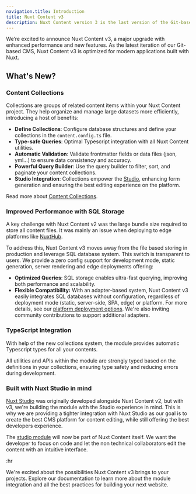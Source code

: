 ```yaml
---
navigation.title: Introduction
title: Nuxt Content v3
description: Nuxt Content version 3 is the last version of the Git-based CMS designed for Nuxt developers.
---
```


We’re excited to announce Nuxt Content v3, a major upgrade with enhanced performance and new features. As the latest iteration of our Git-based CMS, Nuxt Content v3 is optimized for modern applications built with Nuxt. 

## What's New?

### Content Collections

Collections are groups of related content items within your Nuxt Content project. They help organize and manage large datasets more efficiently, introducing a host of benefits:

- **Define Collections**: Configure database structures and define your collections in the `content.config.ts` file.
- **Type-safe Queries**: Optimal Typescript integration with all Nuxt Content utilities.
- **Automatic Validation**: Validate frontmatter fields or data files (json, yml...) to ensure data consistency and accuracy.
- **Powerful Query Builder**: Use the query builder to filter, sort, and paginate your content collections.
- **Studio Integration**: Collections empower the [Studio](https://nuxt.studio), enhancing form generation and ensuring the best editing experience on the platform.

Read more about [Content Collections](/getting-started/collections).

### Improved Performance with SQL Storage

A key challenge with Nuxt Content v2 was the large bundle size required to store all content files. It was mainly an issue when deploying to edge platforms like [NuxtHub](https://hub.nuxt.com/).

To address this, Nuxt Content v3 moves away from the file based storing in production and leverage SQL database system. This switch is transparent to users. We provide a zero config support for development mode, static generation, server rendering and edge deployments offering:

- **Optimized Queries**: SQL storage enables ultra-fast querying, improving both performance and scalability.
- **Flexible Compatibility:** With an adapter-based system, Nuxt Content v3 easily integrates SQL databases without configuration, regardless of deployment mode (static, server-side, SPA, edge) or platform. For more details, see our [platform deployment options](/deploy/node). We're also inviting community contributions to support additional adapters. 


### TypeScript Integration

With help of the new collections system, the module provides automatic Typescript types for all your contents.

All utilities and APIs within the module are strongly typed based on the definitions in your collections, ensuring type safety and reducing errors during development.

### Built with Nuxt Studio in mind

[Nuxt Studio](https://nuxt.studio) was originally developed alongside Nuxt Content v2, but with v3, we're building the module with the Studio experience in mind. This is why we are providing a tighter integration with Nuxt Studio as our goal is to create the best CMS platform for content editing, while still offering the best developers experience.

The [studio module](https://github.com/nuxtlabs/studio-module) will now be part of Nuxt Content itself. We want the developer to focus on code and let the non technical collaborators edit the content with an intuitive interface.

:hr

We're excited about the possibilities Nuxt Content v3 brings to your projects. Explore our documentation to learn more about the module integration and all the best practices for building your next website.
